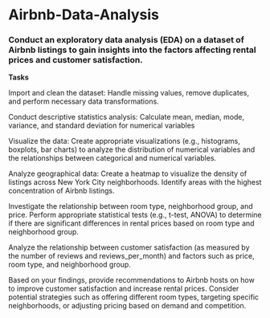 # Airbnb-Data-Analysis
### Conduct an exploratory data analysis (EDA) on a dataset of Airbnb listings to gain insights into the factors affecting rental prices and customer satisfaction.
**Tasks**

Import and clean the dataset: Handle missing values, remove duplicates, and perform necessary data transformations.

Conduct descriptive statistics analysis: Calculate mean, median, mode, variance, and standard deviation for numerical variables

Visualize the data: Create appropriate visualizations (e.g., histograms, boxplots, bar charts) to analyze the distribution of numerical variables and the relationships between categorical and numerical variables.

Analyze geographical data: Create a heatmap to visualize the density of listings across New York City neighborhoods. Identify areas with the highest concentration of Airbnb listings.

Investigate the relationship between room type, neighborhood group, and price. Perform appropriate statistical tests (e.g., t-test, ANOVA) to determine if there are significant differences in rental prices based on room type and neighborhood group.

Analyze the relationship between customer satisfaction (as measured by the number of reviews and reviews_per_month) and factors such as price, room type, and neighborhood group.

Based on your findings, provide recommendations to Airbnb hosts on how to improve customer satisfaction and increase rental prices. Consider potential strategies such as offering different room types, targeting specific neighborhoods, or adjusting pricing based on demand and competition.
